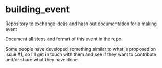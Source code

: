 # building_event
Repository to exchange ideas and hash out documentation for a making event

Document all steps and format of this event in the repo.

Some people have developed something similar to what is proposed on issue #1, so I'll get in touch with them and see if they want to contribute and/or share what they have done.
